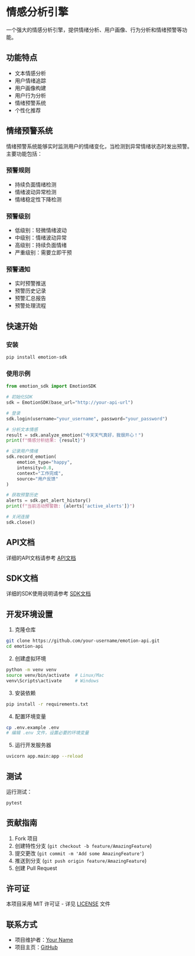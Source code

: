 # 情感分析引擎

一个强大的情感分析引擎，提供情绪分析、用户画像、行为分析和情绪预警等功能。

## 功能特点

- 文本情感分析
- 用户情绪追踪
- 用户画像构建
- 用户行为分析
- 情绪预警系统
- 个性化推荐

## 情绪预警系统

情绪预警系统能够实时监测用户的情绪变化，当检测到异常情绪状态时发出预警。主要功能包括：

### 预警规则
- 持续负面情绪检测
- 情绪波动异常检测
- 情绪稳定性下降检测

### 预警级别
- 低级别：轻微情绪波动
- 中级别：情绪波动异常
- 高级别：持续负面情绪
- 严重级别：需要立即干预

### 预警通知
- 实时预警推送
- 预警历史记录
- 预警汇总报告
- 预警处理流程

## 快速开始

### 安装

```bash
pip install emotion-sdk
```

### 使用示例

```python
from emotion_sdk import EmotionSDK

# 初始化SDK
sdk = EmotionSDK(base_url="http://your-api-url")

# 登录
sdk.login(username="your_username", password="your_password")

# 分析文本情感
result = sdk.analyze_emotion("今天天气真好，我很开心！")
print(f"情感分析结果: {result}")

# 记录用户情绪
sdk.record_emotion(
    emotion_type="happy",
    intensity=0.8,
    context="工作完成",
    source="用户反馈"
)

# 获取预警历史
alerts = sdk.get_alert_history()
print(f"当前活动预警数: {alerts['active_alerts']}")

# 关闭连接
sdk.close()
```

## API文档

详细的API文档请参考 [API文档](docs/API.md)

## SDK文档

详细的SDK使用说明请参考 [SDK文档](docs/SDK.md)

## 开发环境设置

1. 克隆仓库
```bash
git clone https://github.com/your-username/emotion-api.git
cd emotion-api
```

2. 创建虚拟环境
```bash
python -m venv venv
source venv/bin/activate  # Linux/Mac
venv\Scripts\activate     # Windows
```

3. 安装依赖
```bash
pip install -r requirements.txt
```

4. 配置环境变量
```bash
cp .env.example .env
# 编辑 .env 文件，设置必要的环境变量
```

5. 运行开发服务器
```bash
uvicorn app.main:app --reload
```

## 测试

运行测试：
```bash
pytest
```

## 贡献指南

1. Fork 项目
2. 创建特性分支 (`git checkout -b feature/AmazingFeature`)
3. 提交更改 (`git commit -m 'Add some AmazingFeature'`)
4. 推送到分支 (`git push origin feature/AmazingFeature`)
5. 创建 Pull Request

## 许可证

本项目采用 MIT 许可证 - 详见 [LICENSE](LICENSE) 文件

## 联系方式

- 项目维护者：[Your Name](mailto:your.email@example.com)
- 项目主页：[GitHub](https://github.com/your-username/emotion-api) 